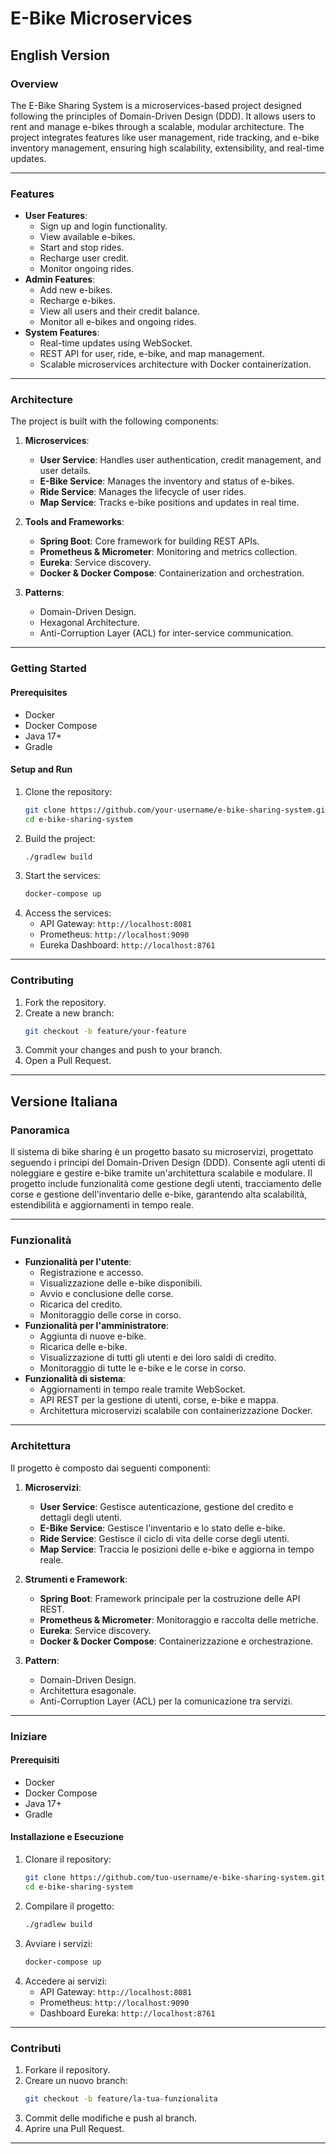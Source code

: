 # E-Bike Microservices

## English Version

### Overview
The E-Bike Sharing System is a microservices-based project designed following the principles of Domain-Driven Design (DDD). It allows users to rent and manage e-bikes through a scalable, modular architecture. The project integrates features like user management, ride tracking, and e-bike inventory management, ensuring high scalability, extensibility, and real-time updates.

---

### Features
- **User Features**:
  - Sign up and login functionality.
  - View available e-bikes.
  - Start and stop rides.
  - Recharge user credit.
  - Monitor ongoing rides.
- **Admin Features**:
  - Add new e-bikes.
  - Recharge e-bikes.
  - View all users and their credit balance.
  - Monitor all e-bikes and ongoing rides.
- **System Features**:
  - Real-time updates using WebSocket.
  - REST API for user, ride, e-bike, and map management.
  - Scalable microservices architecture with Docker containerization.

---

### Architecture
The project is built with the following components:

1. **Microservices**:
   - **User Service**: Handles user authentication, credit management, and user details.
   - **E-Bike Service**: Manages the inventory and status of e-bikes.
   - **Ride Service**: Manages the lifecycle of user rides.
   - **Map Service**: Tracks e-bike positions and updates in real time.

2. **Tools and Frameworks**:
   - **Spring Boot**: Core framework for building REST APIs.
   - **Prometheus & Micrometer**: Monitoring and metrics collection.
   - **Eureka**: Service discovery.
   - **Docker & Docker Compose**: Containerization and orchestration.

3. **Patterns**:
   - Domain-Driven Design.
   - Hexagonal Architecture.
   - Anti-Corruption Layer (ACL) for inter-service communication.

---

### Getting Started
#### Prerequisites
- Docker
- Docker Compose
- Java 17+
- Gradle

#### Setup and Run
1. Clone the repository:
   ```bash
   git clone https://github.com/your-username/e-bike-sharing-system.git
   cd e-bike-sharing-system
   ```
2. Build the project:
   ```bash
   ./gradlew build
   ```
3. Start the services:
   ```bash
   docker-compose up
   ```
4. Access the services:
   - API Gateway: `http://localhost:8081`
   - Prometheus: `http://localhost:9090`
   - Eureka Dashboard: `http://localhost:8761`

---

### Contributing
1. Fork the repository.
2. Create a new branch:
   ```bash
   git checkout -b feature/your-feature
   ```
3. Commit your changes and push to your branch.
4. Open a Pull Request.

---

## Versione Italiana

### Panoramica
Il sistema di bike sharing è un progetto basato su microservizi, progettato seguendo i principi del Domain-Driven Design (DDD). Consente agli utenti di noleggiare e gestire e-bike tramite un'architettura scalabile e modulare. Il progetto include funzionalità come gestione degli utenti, tracciamento delle corse e gestione dell'inventario delle e-bike, garantendo alta scalabilità, estendibilità e aggiornamenti in tempo reale.

---

### Funzionalità
- **Funzionalità per l'utente**:
  - Registrazione e accesso.
  - Visualizzazione delle e-bike disponibili.
  - Avvio e conclusione delle corse.
  - Ricarica del credito.
  - Monitoraggio delle corse in corso.
- **Funzionalità per l'amministratore**:
  - Aggiunta di nuove e-bike.
  - Ricarica delle e-bike.
  - Visualizzazione di tutti gli utenti e dei loro saldi di credito.
  - Monitoraggio di tutte le e-bike e le corse in corso.
- **Funzionalità di sistema**:
  - Aggiornamenti in tempo reale tramite WebSocket.
  - API REST per la gestione di utenti, corse, e-bike e mappa.
  - Architettura microservizi scalabile con containerizzazione Docker.

---

### Architettura
Il progetto è composto dai seguenti componenti:

1. **Microservizi**:
   - **User Service**: Gestisce autenticazione, gestione del credito e dettagli degli utenti.
   - **E-Bike Service**: Gestisce l'inventario e lo stato delle e-bike.
   - **Ride Service**: Gestisce il ciclo di vita delle corse degli utenti.
   - **Map Service**: Traccia le posizioni delle e-bike e aggiorna in tempo reale.

2. **Strumenti e Framework**:
   - **Spring Boot**: Framework principale per la costruzione delle API REST.
   - **Prometheus & Micrometer**: Monitoraggio e raccolta delle metriche.
   - **Eureka**: Service discovery.
   - **Docker & Docker Compose**: Containerizzazione e orchestrazione.

3. **Pattern**:
   - Domain-Driven Design.
   - Architettura esagonale.
   - Anti-Corruption Layer (ACL) per la comunicazione tra servizi.

---

### Iniziare
#### Prerequisiti
- Docker
- Docker Compose
- Java 17+
- Gradle

#### Installazione e Esecuzione
1. Clonare il repository:
   ```bash
   git clone https://github.com/tuo-username/e-bike-sharing-system.git
   cd e-bike-sharing-system
   ```
2. Compilare il progetto:
   ```bash
   ./gradlew build
   ```
3. Avviare i servizi:
   ```bash
   docker-compose up
   ```
4. Accedere ai servizi:
   - API Gateway: `http://localhost:8081`
   - Prometheus: `http://localhost:9090`
   - Dashboard Eureka: `http://localhost:8761`

---

### Contributi
1. Forkare il repository.
2. Creare un nuovo branch:
   ```bash
   git checkout -b feature/la-tua-funzionalita
   ```
3. Commit delle modifiche e push al branch.
4. Aprire una Pull Request.

---
